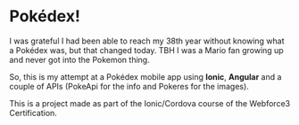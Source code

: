 # Pokédex!

I was grateful I had been able to reach my 38th year without knowing what a Pokédex was, but that changed today. TBH I was a Mario fan growing up and never got into the Pokemon thing.

So, this is my attempt at a Pokédex mobile app using **Ionic**, **Angular** and a couple of APIs (PokeApi for the info and Pokeres for the images).

This is a project made as part of the Ionic/Cordova course of the Webforce3 Certification.
